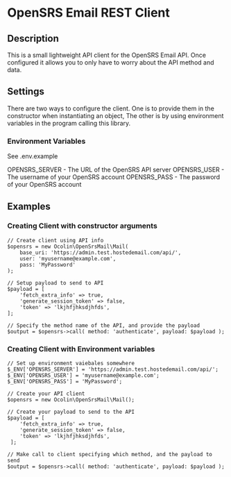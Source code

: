 # OpenSRS Email REST Client

## Description

This is a small lightweight API client for the OpenSRS Email API. Once configured it allows you to only have to worry about the API method and data. 

## Settings

There are two ways to configure the client. One is to provide them in the constructor when instantiating an object, The other is by using environment variables in the program calling this library.

### Environment Variables

See .env.example

OPENSRS_SERVER - The URL of the OpenSRS API server
OPENSRS_USER - The username of your OpenSRS account
OPENSRS_PASS - The password of your OpenSRS account

## Examples

### Creating Client with constructor arguments

```
// Create client using API info
$opensrs = new Ocolin\OpenSrsMail\Mail(
    base_uri: 'https://admin.test.hostedemail.com/api/',
    user: 'myusername@example.com',
    pass: 'MyPassword'
);

// Setup payload to send to API
$payload = [
    'fetch_extra_info' => true,
    'generate_session_token' => false,
    'token' => 'lkjhfjhksdjhfds',
];

// Specify the method name of the API, and provide the payload
$output = $opensrs->call( method: 'authenticate', payload: $payload );
```

### Creating Client with Environment variables

```
// Set up environment vaiebales somewhere
$_ENV['OPENSRS_SERVER'] = 'https://admin.test.hostedemail.com/api/';
$_ENV['OPENSRS_USER'] = 'myusername@example.com';
$_ENV['OPENSRS_PASS'] = 'MyPassword';
    
// Create your API client
$opensrs = new Ocolin\OpenSrsMail\Mail();

// Create your payload to send to the API
$payload = [
    'fetch_extra_info' => true,
    'generate_session_token' => false,
    'token' => 'lkjhfjhksdjhfds',
 ];
 
// Make call to client specifying which method, and the payload to send
$output = $opensrs->call( method: 'authenticate', payload: $payload );
```